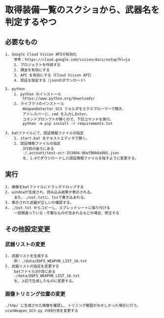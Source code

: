 # 取得装備一覧のスクショから、武器名を判定するやつ

## 必要なもの

    1. Google Cloud Vision APIの有効化
        参考：https://cloud.google.com/vision/docs/setup?hl=ja
        1. プロジェクトを作成する
        2. 課金を有効にする
        3. API を有効にする（Cloud Vision API）
        4. 認証を設定する（jsonのダウンロード）

    2. python
        1. python のインストール
            https://www.python.org/downloads/
        2. ライブラリのインストール
            WeaponDetector_GCV フォルダをエクスプローラーで開き、
            アドレスバーに、cmd を入力しEnter。
            コマンドプロンプトが開くので、下記コマンドを実行。
            python -m pip install -r requirements.txt

    3. batファイルにて、認証情報ファイルの指定
        1. start.bat をテキストエディタで開く。
        2. 認証情報ファイルの指定
            3行目の後ろにある
            ./.account/test-ocr-353804-96ef00b6a9b5.json
            を、1.4でダウンロードした認証情報ファイルを指すように変更する。

## 実行

    1. 画像をbatファイルにドラッグドロップする
    2. windowが生成され、読み込み結果が表示される。
        また、./out.txtに、tsvで書き込まれる。
    3. 表示された武器が正しいか確認する。
    4. ./out.txt からコピーし、スプレッドシートに張り付ける
        一部間違っている・不要なものが含まれるなどの場合、修正する

## その他設定変更

### 武器リストの変更

    1. 武器リストを生成する
        例：./data/EDF5_WEAPON_LIST_JA.txt
    2. 武器リストの指定を変更する
        batファイル3行目にある
        ./data/EDF5_WEAPON_LIST_JA.txt
        を、上記で生成したものに変更する。

### 画像トリミング位置の変更

    ./tmp/ に生成された画像を確認し、トリミング範囲がおかしかった場合に行う。
    scanWeapon_GCV.py の60行目を変更する

